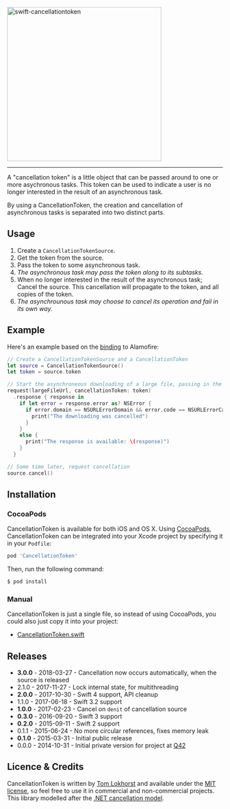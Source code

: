 <img src="https://cloud.githubusercontent.com/assets/75655/5061903/76be2014-6dac-11e4-950b-2731f3c4cfef.png" alt="swift-cancellationtoken" width="360">
<hr>

A "cancellation token" is a little object that can be passed around to one or more asychronous tasks. This token can be used to indicate a user is no longer interested in the result of an asynchronous task.

By using a CancellationToken, the creation and cancellation of asynchronous tasks is separated into two distinct parts. 

Usage
-----

1. Create a `CancellationTokenSource`.
2. Get the token from the source.
3. Pass the token to some asynchronous task.
4. _The asynchronous task may pass the token along to its subtasks._
5. When no longer interested in the result of the asynchronous task; Cancel the source. This cancellation will propagate to the token, and all copies of the token.
6. _The asynchrounous task may choose to cancel its operation and fail in its own way._


Example
-------

Here's an example based on the [binding](https://github.com/tomlokhorst/swift-cancellationtoken/blob/develop/extensions/CancellationTokenExtensions/Alamofire%2BCancellation.swift) to Alamofire:

```swift
// Create a CancellationTokenSource and a CancellationToken
let source = CancellationTokenSource()
let token = source.token

// Start the asynchroneous downloading of a large file, passing in the cancellation token
request(largeFileUrl, cancellationToken: token)
  .response { response in
    if let error = response.error as? NSError {
      if error.domain == NSURLErrorDomain && error.code == NSURLErrorCancelled {
        print("The downloading was cancelled")
      }
    }
    else {
      print("The response is available: \(response)")
    }
  }

// Some time later, request cancellation
source.cancel()
```


Installation
------------

### CocoaPods

CancellationToken is available for both iOS and OS X. Using [CocoaPods](http://cocoapods.org), CancellationToken can be integrated into your Xcode project by specifying it in your `Podfile`:

```ruby
pod 'CancellationToken'
```

Then, run the following command:

```bash
$ pod install
```


### Manual

CancellationToken is just a single file, so instead of using CocoaPods, you could also just copy it into your project:

 - [CancellationToken.swift](https://github.com/tomlokhorst/swift-cancellationtoken/blob/develop/src/CancellationToken/CancellationToken.swift)


Releases
--------

 - **3.0.0** - 2018-03-27 - Cancellation now occurs automatically, when the source is released
 - 2.1.0 - 2017-11-27 - Lock internal state, for multithreading
 - **2.0.0** - 2017-10-30 - Swift 4 support, API cleanup
 - 1.1.0 - 2017-06-18 - Swift 3.2 support
 - **1.0.0** - 2017-02-23 - Cancel on `denit` of cancellation source
 - **0.3.0** - 2016-09-20 - Swift 3 support
 - **0.2.0** - 2015-09-11 - Swift 2 support
 - 0.1.1 - 2015-06-24 - No more circular references, fixes memory leak
 - **0.1.0** - 2015-03-31 - Initial public release
 - 0.0.0 - 2014-10-31 - Initial private version for project at [Q42](http://q42.com)


Licence & Credits
-----------------

CancellationToken is written by [Tom Lokhorst](https://twitter.com/tomlokhorst) and available under the [MIT license](https://github.com/tomlokhorst/swift-cancellationtoken/blob/master/LICENSE), so feel free to use it in commercial and non-commercial projects. This library modelled after the [.NET cancellation model](http://msdn.microsoft.com/en-us/library/dd997364.aspx).
